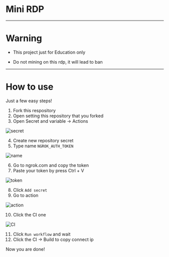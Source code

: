 # Mini RDP
---------------
# Warning

- This project just for Education only

- Do not mining on this rdp, it will lead to ban

---------------
# How to use

Just a few easy steps!

1. Fork this respository
2. Open setting this repository that you forked
3. Open Secret and variable -> Actions

![secret](https://user-images.githubusercontent.com/94728590/230763171-d0e9eafe-2ae0-48d4-8262-bda076ce553f.png)

4. Create new repository secret
5. Type name `NGROK_AUTH_TOKEN`

![name](https://user-images.githubusercontent.com/94728590/230763386-afc309cf-4a83-4d45-83f3-e71127d5d712.png)

6. Go to ngrok.com and copy the token
7. Paste your token by press Ctrl + V

![token](https://user-images.githubusercontent.com/94728590/230763405-9606c998-b182-49db-a24a-8a6284528d12.png)

8. Click `Add secret`
9. Go to action

![action](https://user-images.githubusercontent.com/94728590/230763480-2e99fb9f-cc27-4520-8ec3-2c8cf9a776db.png)

10. Click the CI one

![CI](https://user-images.githubusercontent.com/94728590/230763622-1f3a6086-0000-4a5b-8e3d-eece73e91633.png)

11. Click `Run workflow` and wait
12. Click the CI -> Build to copy connect ip

Now you are done!
